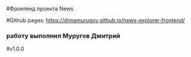 #Фронтенд проекта News

#Github pages: https://dimamurugov.github.io/news-explorer-frontend/

### работу выполнил Муругов Дмитрий
#v1.0.0
